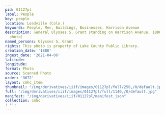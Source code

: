 ```yaml
---
pid: 01127pl
label: People
key: people
location: Leadville (Colo.)
keywords: People, Men, Buildings, Businesses, Harrison Avenue
description: General Ulysses S. Grant standing on Harrison Avenue, 1880 (Luke & Wheeler's
  photo)
named_persons: Ulysses S. Grant
rights: This photo is property of Lake County Public Library.
creation_date: '1880'
ingest_date: '2021-04-06'
latitude: 
longitude: 
format: Photo
source: Scanned Photo
order: '3672'
layout: cmhc_item
thumbnail: "/img/derivatives/iiif/images/01127pl/full/250,/0/default.jpg"
full: "/img/derivatives/iiif/images/01127pl/full/1140,/0/default.jpg"
manifest: "/img/derivatives/iiif/01127pl/manifest.json"
collection: cmhc
! '': 
---
```

